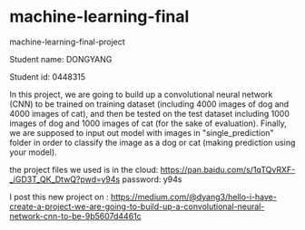 # machine-learning-final
machine-learning-final-project

Student name: DONGYANG

Student id: 0448315

In this project, we are going to build up a convolutional neural network (CNN) to be trained on training dataset (including 4000 images of dog and 4000 images of cat), and then be tested on the test dataset including 1000 images of dog and 1000 images of cat (for the sake of evaluation). Finally, we are supposed to input out model with images in "single_prediction" folder in order to classify the image as a dog or cat (making prediction using your model). 


the project files we used is in the cloud: https://pan.baidu.com/s/1qTQvRXF-_iGD3T_QK_DtwQ?pwd=y94s  password: y94s


I post this new project on : https://medium.com/@dyang3/hello-i-have-create-a-project-we-are-going-to-build-up-a-convolutional-neural-network-cnn-to-be-9b5607d4461c
